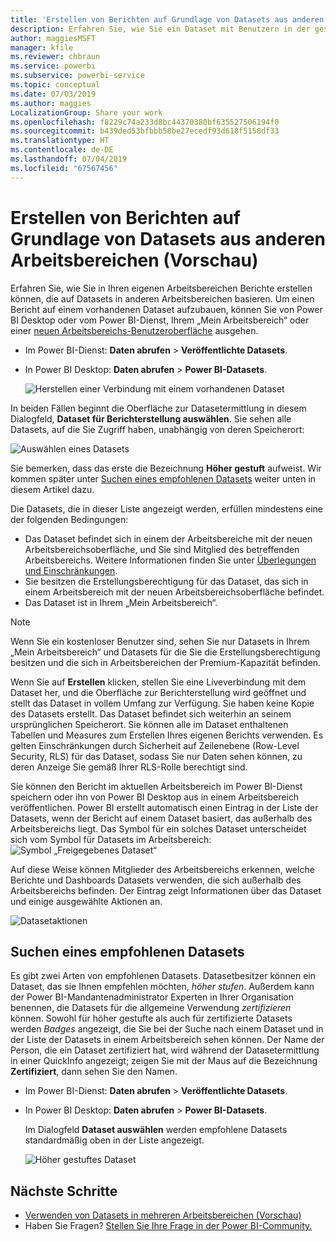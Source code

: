```yaml
---
title: 'Erstellen von Berichten auf Grundlage von Datasets aus anderen Arbeitsbereichen (Vorschau): Power BI'
description: Erfahren Sie, wie Sie ein Dataset mit Benutzern in der gesamten Organisation teilen können. Dann können diese in ihren eigenen Arbeitsbereichen Berichte erstellen, die auf Ihrem Dataset basieren.
author: maggiesMSFT
manager: kfile
ms.reviewer: chbraun
ms.service: powerbi
ms.subservice: powerbi-service
ms.topic: conceptual
ms.date: 07/03/2019
ms.author: maggies
LocalizationGroup: Share your work
ms.openlocfilehash: f8229c74a233d8bc44370380bf635527506194f0
ms.sourcegitcommit: b439ded53bfbbb58be27ecedf93d618f5158df33
ms.translationtype: HT
ms.contentlocale: de-DE
ms.lasthandoff: 07/04/2019
ms.locfileid: "67567456"
---
```

# <a name="create-reports-based-on-datasets-from-different-workspaces-preview"></a>Erstellen von Berichten auf Grundlage von Datasets aus anderen Arbeitsbereichen (Vorschau)

Erfahren Sie, wie Sie in Ihren eigenen Arbeitsbereichen Berichte erstellen können, die auf Datasets in anderen Arbeitsbereichen basieren. Um einen Bericht auf einem vorhandenen Dataset aufzubauen, können Sie von Power BI Desktop oder vom Power BI-Dienst, Ihrem „Mein Arbeitsbereich“ oder einer [neuen Arbeitsbereichs-Benutzeroberfläche](service-create-the-new-workspaces.md) ausgehen.

- Im Power BI-Dienst: **Daten abrufen** > **Veröffentlichte Datasets**.
- In Power BI Desktop: **Daten abrufen** > **Power BI-Datasets**.

    ![Herstellen einer Verbindung mit einem vorhandenen Dataset](media/service-datasets-across-workspaces/power-bi-connect-dataset-pk.png)
   
In beiden Fällen beginnt die Oberfläche zur Datasetermittlung in diesem Dialogfeld, **Dataset für Berichterstellung auswählen**. Sie sehen alle Datasets, auf die Sie Zugriff haben, unabhängig von deren Speicherort:

![Auswählen eines Datasets](media/service-datasets-across-workspaces/power-bi-select-dataset.png)

Sie bemerken, dass das erste die Bezeichnung **Höher gestuft** aufweist. Wir kommen später unter [Suchen eines empfohlenen Datasets](#find-an-endorsed-dataset) weiter unten in diesem Artikel dazu.

Die Datasets, die in dieser Liste angezeigt werden, erfüllen mindestens eine der folgenden Bedingungen:

- Das Dataset befindet sich in einem der Arbeitsbereiche mit der neuen Arbeitsbereichsoberfläche, und Sie sind Mitglied des betreffenden Arbeitsbereichs. Weitere Informationen finden Sie unter [Überlegungen und Einschränkungen](service-datasets-across-workspaces.md#considerations-and-limitations).
- Sie besitzen die Erstellungsberechtigung für das Dataset, das sich in einem Arbeitsbereich mit der neuen Arbeitsbereichsoberfläche befindet.
- Das Dataset ist in Ihrem „Mein Arbeitsbereich“.

> [!NOTE]
> Wenn Sie ein kostenloser Benutzer sind, sehen Sie nur Datasets in Ihrem „Mein Arbeitsbereich“ und Datasets für die Sie die Erstellungsberechtigung besitzen und die sich in Arbeitsbereichen der Premium-Kapazität befinden.

Wenn Sie auf **Erstellen** klicken, stellen Sie eine Liveverbindung mit dem Dataset her, und die Oberfläche zur Berichterstellung wird geöffnet und stellt das Dataset in vollem Umfang zur Verfügung. Sie haben keine Kopie des Datasets erstellt. Das Dataset befindet sich weiterhin an seinem ursprünglichen Speicherort. Sie können alle im Dataset enthaltenen Tabellen und Measures zum Erstellen Ihres eigenen Berichts verwenden. Es gelten Einschränkungen durch Sicherheit auf Zeilenebene (Row-Level Security, RLS) für das Dataset, sodass Sie nur Daten sehen können, zu deren Anzeige Sie gemäß Ihrer RLS-Rolle berechtigt sind.

Sie können den Bericht im aktuellen Arbeitsbereich im Power BI-Dienst speichern oder ihn von Power BI Desktop aus in einem Arbeitsbereich veröffentlichen. Power BI erstellt automatisch einen Eintrag in der Liste der Datasets, wenn der Bericht auf einem Dataset basiert, das außerhalb des Arbeitsbereichs liegt. Das Symbol für ein solches Dataset unterscheidet sich vom Symbol für Datasets im Arbeitsbereich: ![Symbol „Freigegebenes Dataset“](media/service-datasets-discover-across-workspaces/power-bi-shared-dataset-icon.png)

Auf diese Weise können Mitglieder des Arbeitsbereichs erkennen, welche Berichte und Dashboards Datasets verwenden, die sich außerhalb des Arbeitsbereichs befinden. Der Eintrag zeigt Informationen über das Dataset und einige ausgewählte Aktionen an.

![Datasetaktionen](media/service-datasets-across-workspaces/power-bi-dataset-actions.png)

## <a name="find-an-endorsed-dataset"></a>Suchen eines empfohlenen Datasets

Es gibt zwei Arten von empfohlenen Datasets. Datasetbesitzer können ein Dataset, das sie Ihnen empfehlen möchten, *höher stufen*. Außerdem kann der Power BI-Mandantenadministrator Experten in Ihrer Organisation benennen, die Datasets für die allgemeine Verwendung *zertifizieren* können. Sowohl für höher gestufte als auch für zertifizierte Datasets werden *Badges* angezeigt, die Sie bei der Suche nach einem Dataset und in der Liste der Datasets in einem Arbeitsbereich sehen können. Der Name der Person, die ein Dataset zertifiziert hat, wird während der Datasetermittlung in einer QuickInfo angezeigt; zeigen Sie mit der Maus auf die Bezeichnung **Zertifiziert**, dann sehen Sie den Namen.

- Im Power BI-Dienst: **Daten abrufen** > **Veröffentlichte Datasets**.
- In Power BI Desktop: **Daten abrufen** > **Power BI-Datasets**.

    Im Dialogfeld **Dataset auswählen** werden empfohlene Datasets standardmäßig oben in der Liste angezeigt. 

    ![Höher gestuftes Dataset](media/service-datasets-certify-promote/power-bi-dataset-promoted.png)

## <a name="next-steps"></a>Nächste Schritte

- [Verwenden von Datasets in mehreren Arbeitsbereichen (Vorschau)](service-datasets-across-workspaces.md)
- Haben Sie Fragen? [Stellen Sie Ihre Frage in der Power BI-Community.](http://community.powerbi.com/)
